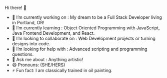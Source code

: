 Hi there! 👋


- 🔭 I’m currently working on : My dream to be a Full Stack Developer living in Portland, OR!
- 🌱 I’m currently learning : Object Oriented Programming with JavaScript, Java Frontend Development, and React.
- 👯 I’m looking to collaborate on : Web Development projects or turning designs into code.
- 🤔 I’m looking for help with : Advanced scripting and programming questions.
- 💬 Ask me about : Anything artistic!
- 😄 Pronouns: (SHE/HERS)
- ⚡ Fun fact: I am classically trained in oil painting.

